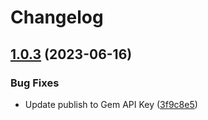 # Changelog

## [1.0.3](https://github.com/ShipEngine/shipengine-ruby/compare/v1.0.2...v1.0.3) (2023-06-16)


### Bug Fixes

* Update publish to Gem API Key ([3f9c8e5](https://github.com/ShipEngine/shipengine-ruby/commit/3f9c8e5eec8147e2fb1b38a114fa0e2ff24a5f9e))
